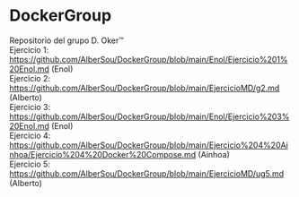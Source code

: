 # DockerGroup
Repositorio del grupo D. Oker™ <br>
Ejercicio 1: https://github.com/AlberSou/DockerGroup/blob/main/Enol/Ejercicio%201%20Enol.md (Enol) <br>
Ejercicio 2: https://github.com/AlberSou/DockerGroup/blob/main/EjercicioMD/g2.md (Alberto) <br>
Ejercicio 3: https://github.com/AlberSou/DockerGroup/blob/main/Enol/Ejercicio%203%20Enol.md (Enol) <br> 
Ejercicio 4: https://github.com/AlberSou/DockerGroup/blob/main/Ejercicio%204%20Ainhoa/Ejercicio%204%20Docker%20Compose.md (Ainhoa) <br>
Ejercicio 5: https://github.com/AlberSou/DockerGroup/blob/main/EjercicioMD/ug5.md (Alberto)

